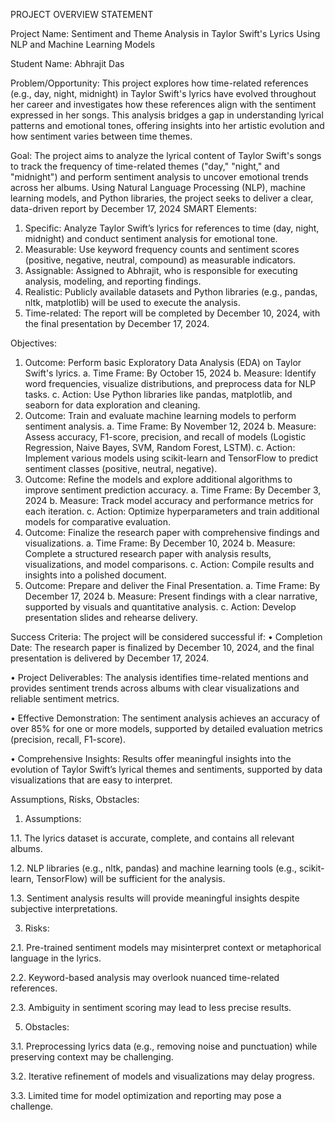 PROJECT OVERVIEW STATEMENT

Project Name: Sentiment and Theme Analysis in Taylor Swift's Lyrics Using NLP and Machine Learning Models	

Student Name: Abhrajit Das

Problem/Opportunity:
This project explores how time-related references (e.g., day, night, midnight) in Taylor Swift's lyrics have evolved throughout her career and investigates how these references align with the sentiment expressed in her songs. This analysis bridges a gap in understanding lyrical patterns and emotional tones, offering insights into her artistic evolution and how sentiment varies between time themes.


Goal:
The project aims to analyze the lyrical content of Taylor Swift's songs to track the frequency of time-related themes ("day," "night," and "midnight") and perform sentiment analysis to uncover emotional trends across her albums. Using Natural Language Processing (NLP), machine learning models, and Python libraries, the project seeks to deliver a clear, data-driven report by December 17, 2024
SMART Elements:
1.	Specific:
Analyze Taylor Swift’s lyrics for references to time (day, night, midnight) and conduct sentiment analysis for emotional tone.
2.	Measurable:
Use keyword frequency counts and sentiment scores (positive, negative, neutral, compound) as measurable indicators.
3.	Assignable:
Assigned to Abhrajit, who is responsible for executing analysis, modeling, and reporting findings.
4.	Realistic:
Publicly available datasets and Python libraries (e.g., pandas, nltk, matplotlib) will be used to execute the analysis.
5.	Time-related:
The report will be completed by December 10, 2024, with the final presentation by December 17, 2024.


Objectives:
1.	Outcome:
Perform basic Exploratory Data Analysis (EDA) on Taylor Swift's lyrics.
a.	Time Frame: By October 15, 2024
b.	Measure: Identify word frequencies, visualize distributions, and preprocess data for NLP tasks.
c.	Action: Use Python libraries like pandas, matplotlib, and seaborn for data exploration and cleaning.
2.	Outcome:
Train and evaluate machine learning models to perform sentiment analysis.
a.	Time Frame: By November 12, 2024
b.	Measure: Assess accuracy, F1-score, precision, and recall of models (Logistic Regression, Naive Bayes, SVM, Random Forest, LSTM).
c.	Action: Implement various models using scikit-learn and TensorFlow to predict sentiment classes (positive, neutral, negative).
3.	Outcome:
Refine the models and explore additional algorithms to improve sentiment prediction accuracy.
a.	Time Frame: By December 3, 2024
b.	Measure: Track model accuracy and performance metrics for each iteration.
c.	Action: Optimize hyperparameters and train additional models for comparative evaluation.
4.	Outcome:
Finalize the research paper with comprehensive findings and visualizations.
a.	Time Frame: By December 10, 2024
b.	Measure: Complete a structured research paper with analysis results, visualizations, and model comparisons.
c.	Action: Compile results and insights into a polished document.
5.	Outcome:
Prepare and deliver the Final Presentation.
a.	Time Frame: By December 17, 2024
b.	Measure: Present findings with a clear narrative, supported by visuals and quantitative analysis.
c.	Action: Develop presentation slides and rehearse delivery.


Success Criteria:
The project will be considered successful if:
•	Completion Date:
The research paper is finalized by December 10, 2024, and the final presentation is delivered by December 17, 2024.

•	Project Deliverables:
The analysis identifies time-related mentions and provides sentiment trends across albums with clear visualizations and reliable sentiment metrics.

•	Effective Demonstration:
The sentiment analysis achieves an accuracy of over 85% for one or more models, supported by detailed evaluation metrics (precision, recall, F1-score).

•	Comprehensive Insights:
Results offer meaningful insights into the evolution of Taylor Swift’s lyrical themes and sentiments, supported by data visualizations that are easy to interpret.


Assumptions, Risks, Obstacles:
1.	Assumptions:
   
1.1. The lyrics dataset is accurate, complete, and contains all relevant albums.
  	
1.2. NLP libraries (e.g., nltk, pandas) and machine learning tools (e.g., scikit-learn, TensorFlow) will be sufficient for the analysis.

1.3. Sentiment analysis results will provide meaningful insights despite subjective interpretations.

3.	Risks:
   
2.1. Pre-trained sentiment models may misinterpret context or metaphorical language in the lyrics.
  	
2.2. Keyword-based analysis may overlook nuanced time-related references.

2.3. Ambiguity in sentiment scoring may lead to less precise results.

5.	Obstacles:
   
3.1. Preprocessing lyrics data (e.g., removing noise and punctuation) while preserving context may be challenging.
  	
3.2. Iterative refinement of models and visualizations may delay progress.

3.3. Limited time for model optimization and reporting may pose a challenge.

